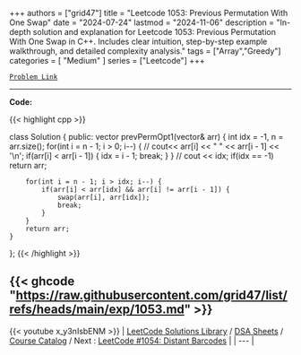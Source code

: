 
+++
authors = ["grid47"]
title = "Leetcode 1053: Previous Permutation With One Swap"
date = "2024-07-24"
lastmod = "2024-11-06"
description = "In-depth solution and explanation for Leetcode 1053: Previous Permutation With One Swap in C++. Includes clear intuition, step-by-step example walkthrough, and detailed complexity analysis."
tags = ["Array","Greedy"]
categories = [
    "Medium"
]
series = ["Leetcode"]
+++



[`Problem Link`](https://leetcode.com/problems/previous-permutation-with-one-swap/description/)

---
**Code:**

{{< highlight cpp >}}

class Solution {
public:
    vector<int> prevPermOpt1(vector<int>& arr) {
        int idx = -1, n = arr.size();
        for(int i = n - 1; i > 0; i--) {
            // cout<< arr[i] << " " << arr[i - 1] << '\n';
            if(arr[i] < arr[i - 1]) {
                idx = i - 1;
                break;
            }
        }
        // cout << idx;
        if(idx == -1) return arr;

        for(int i = n - 1; i > idx; i--) {
            if(arr[i] < arr[idx] && arr[i] != arr[i - 1]) {
                swap(arr[i], arr[idx]);
                break;
            }
        }
        return arr;
    }
};
{{< /highlight >}}

{{< ghcode "https://raw.githubusercontent.com/grid47/list/refs/heads/main/exp/1053.md" >}}
---
{{< youtube x_y3nIsbENM >}}
| [LeetCode Solutions Library](https://grid47.xyz/leetcode/) / [DSA Sheets](https://grid47.xyz/sheets/) / [Course Catalog](https://grid47.xyz/courses/) / Next : [LeetCode #1054: Distant Barcodes](https://grid47.xyz/leetcode/solution-1054-distant-barcodes/) |
| --- |
